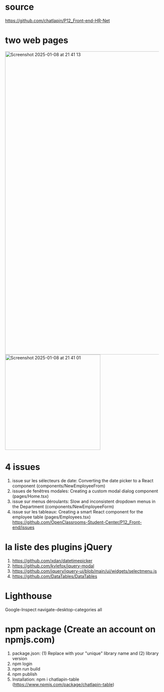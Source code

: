 # source
https://github.com/chatlapin/P12_Front-end-HR-Net

# two web pages
<img width="992" alt="Screenshot 2025-01-08 at 21 41 13" src="https://github.com/user-attachments/assets/d16f7837-e3d3-4579-b305-3df365052b66" />
<img width="312" alt="Screenshot 2025-01-08 at 21 41 01" src="https://github.com/user-attachments/assets/5ac1769b-882c-4d4c-99f8-a6b04bb4da95" />

# 4 issues
1. issue sur les sélecteurs de date: Converting the date picker to a React component (components/NewEmployeeFrom)
2. issues de fenêtres modales: Creating a custom modal dialog component (pages/Home.tsx)
3. issue sur menus déroulants: Slow and inconsistent dropdown menus in the Department (components/NewEmployeeForm)
4. issue sur les tableaux: Creating a smart React component for the employee table (pages/Employees.tsx)
https://github.com/OpenClassrooms-Student-Center/P12_Front-end/issues

# la liste des plugins jQuery 
1. https://github.com/xdan/datetimepicker
2. https://github.com/kylefox/jquery-modal
3. https://github.com/jquery/jquery-ui/blob/main/ui/widgets/selectmenu.js
4. https://github.com/DataTables/DataTables

# Lighthouse
Google-Inspect
navigate-desktop-categories all

# npm package (Create an account on npmjs.com)
1. package.json: (1) Replace with your "unique" library name and (2) library version
2. npm login
3. npm run build
4. npm publish
5. Installation: npm i chatlapin-table (https://www.npmjs.com/package/chatlapin-table)

